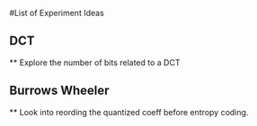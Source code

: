 #List of Experiment Ideas

## DCT
  ** Explore the number of bits related to a DCT

## Burrows Wheeler
  ** Look into reording the quantized coeff before entropy coding.

